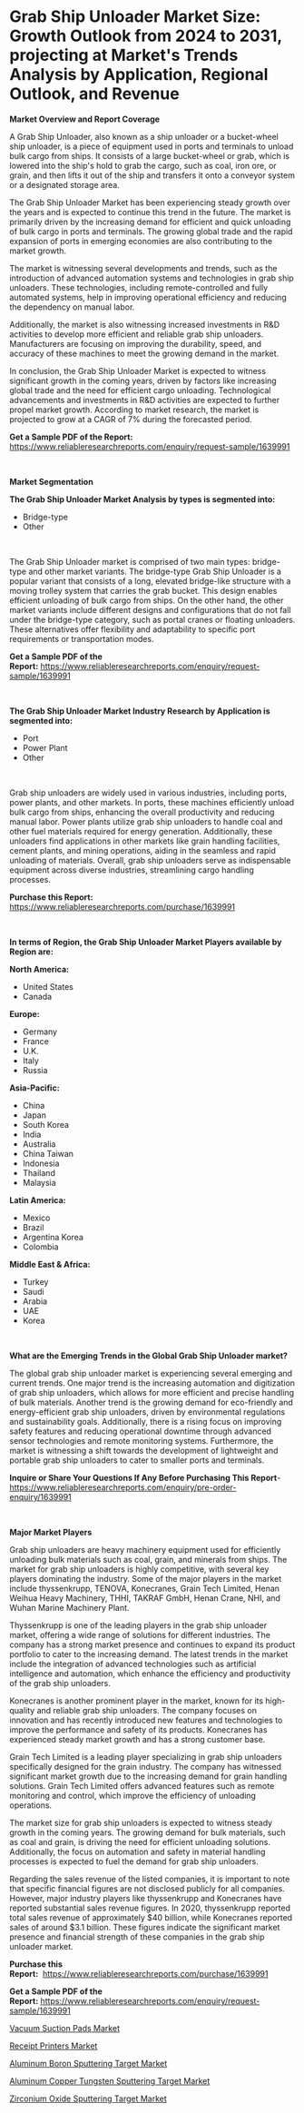 <p><h1>Grab Ship Unloader Market Size: Growth Outlook from 2024 to 2031, projecting at Market's Trends Analysis by Application, Regional Outlook, and Revenue</h1></p><p><strong>Market Overview and Report Coverage</strong></p>
<p><p>A Grab Ship Unloader, also known as a ship unloader or a bucket-wheel ship unloader, is a piece of equipment used in ports and terminals to unload bulk cargo from ships. It consists of a large bucket-wheel or grab, which is lowered into the ship's hold to grab the cargo, such as coal, iron ore, or grain, and then lifts it out of the ship and transfers it onto a conveyor system or a designated storage area.</p><p>The Grab Ship Unloader Market has been experiencing steady growth over the years and is expected to continue this trend in the future. The market is primarily driven by the increasing demand for efficient and quick unloading of bulk cargo in ports and terminals. The growing global trade and the rapid expansion of ports in emerging economies are also contributing to the market growth.</p><p>The market is witnessing several developments and trends, such as the introduction of advanced automation systems and technologies in grab ship unloaders. These technologies, including remote-controlled and fully automated systems, help in improving operational efficiency and reducing the dependency on manual labor.</p><p>Additionally, the market is also witnessing increased investments in R&D activities to develop more efficient and reliable grab ship unloaders. Manufacturers are focusing on improving the durability, speed, and accuracy of these machines to meet the growing demand in the market.</p><p>In conclusion, the Grab Ship Unloader Market is expected to witness significant growth in the coming years, driven by factors like increasing global trade and the need for efficient cargo unloading. Technological advancements and investments in R&D activities are expected to further propel market growth. According to market research, the market is projected to grow at a CAGR of 7% during the forecasted period.</p></p>
<p><strong>Get a Sample PDF of the Report:</strong> <a href="https://www.reliableresearchreports.com/enquiry/request-sample/1639991">https://www.reliableresearchreports.com/enquiry/request-sample/1639991</a></p>
<p>&nbsp;</p>
<p><strong>Market Segmentation</strong></p>
<p><strong>The Grab Ship Unloader Market Analysis by types is segmented into:</strong></p>
<p><ul><li>Bridge-type</li><li>Other</li></ul></p>
<p>&nbsp;</p>
<p><p>The Grab Ship Unloader market is comprised of two main types: bridge-type and other market variants. The bridge-type Grab Ship Unloader is a popular variant that consists of a long, elevated bridge-like structure with a moving trolley system that carries the grab bucket. This design enables efficient unloading of bulk cargo from ships. On the other hand, the other market variants include different designs and configurations that do not fall under the bridge-type category, such as portal cranes or floating unloaders. These alternatives offer flexibility and adaptability to specific port requirements or transportation modes.</p></p>
<p><strong>Get a Sample PDF of the Report:</strong>&nbsp;<a href="https://www.reliableresearchreports.com/enquiry/request-sample/1639991">https://www.reliableresearchreports.com/enquiry/request-sample/1639991</a></p>
<p>&nbsp;</p>
<p><strong>The Grab Ship Unloader Market Industry Research by Application is segmented into:</strong></p>
<p><ul><li>Port</li><li>Power Plant</li><li>Other</li></ul></p>
<p>&nbsp;</p>
<p><p>Grab ship unloaders are widely used in various industries, including ports, power plants, and other markets. In ports, these machines efficiently unload bulk cargo from ships, enhancing the overall productivity and reducing manual labor. Power plants utilize grab ship unloaders to handle coal and other fuel materials required for energy generation. Additionally, these unloaders find applications in other markets like grain handling facilities, cement plants, and mining operations, aiding in the seamless and rapid unloading of materials. Overall, grab ship unloaders serve as indispensable equipment across diverse industries, streamlining cargo handling processes.</p></p>
<p><strong>Purchase this Report:</strong>&nbsp; <a href="https://www.reliableresearchreports.com/purchase/1639991">https://www.reliableresearchreports.com/purchase/1639991</a></p>
<p>&nbsp;</p>
<p><strong>In terms of Region, the Grab Ship Unloader Market Players available by Region are:</strong></p>
<p>
    <p> <strong> North America: </strong>
        <ul>
            <li>United States</li>
            <li>Canada</li>
        </ul>
        </p> 
    <p> <strong> Europe: </strong>
        <ul>
            <li>Germany</li>
            <li>France</li>
            <li>U.K.</li>
            <li>Italy</li>
            <li>Russia</li>
        </ul>
        </p> 
    <p> <strong> Asia-Pacific: </strong>
        <ul>
            <li>China</li>
            <li>Japan</li>
            <li>South Korea</li>
            <li>India</li>
            <li>Australia</li>
            <li>China Taiwan</li>
            <li>Indonesia</li>
            <li>Thailand</li>
            <li>Malaysia</li>
        </ul>
        </p> 
    <p> <strong> Latin America: </strong>
        <ul>
            <li>Mexico</li>
            <li>Brazil</li>
            <li>Argentina Korea</li>
            <li>Colombia</li>
        </ul>
        </p> 
    <p> <strong> Middle East & Africa: </strong>
        <ul>
            <li>Turkey</li>
            <li>Saudi</li>
            <li>Arabia</li>
            <li>UAE</li>
            <li>Korea</li>
        </ul>
    </p>
    </p>
<p>&nbsp;</p>
<p><strong>What are the Emerging Trends in the Global Grab Ship Unloader market?</strong></p>
<p><p>The global grab ship unloader market is experiencing several emerging and current trends. One major trend is the increasing automation and digitization of grab ship unloaders, which allows for more efficient and precise handling of bulk materials. Another trend is the growing demand for eco-friendly and energy-efficient grab ship unloaders, driven by environmental regulations and sustainability goals. Additionally, there is a rising focus on improving safety features and reducing operational downtime through advanced sensor technologies and remote monitoring systems. Furthermore, the market is witnessing a shift towards the development of lightweight and portable grab ship unloaders to cater to smaller ports and terminals.</p></p>
<p><strong>Inquire or Share Your Questions If Any Before Purchasing This Report</strong>- <a href="https://www.reliableresearchreports.com/enquiry/pre-order-enquiry/1639991">https://www.reliableresearchreports.com/enquiry/pre-order-enquiry/1639991</a></p>
<p>&nbsp;</p>
<p><strong>Major Market Players</strong></p>
<p><p>Grab ship unloaders are heavy machinery equipment used for efficiently unloading bulk materials such as coal, grain, and minerals from ships. The market for grab ship unloaders is highly competitive, with several key players dominating the industry. Some of the major players in the market include thyssenkrupp, TENOVA, Konecranes, Grain Tech Limited, Henan Weihua Heavy Machinery, THHI, TAKRAF GmbH, Henan Crane, NHI, and Wuhan Marine Machinery Plant.</p><p>Thyssenkrupp is one of the leading players in the grab ship unloader market, offering a wide range of solutions for different industries. The company has a strong market presence and continues to expand its product portfolio to cater to the increasing demand. The latest trends in the market include the integration of advanced technologies such as artificial intelligence and automation, which enhance the efficiency and productivity of the grab ship unloaders.</p><p>Konecranes is another prominent player in the market, known for its high-quality and reliable grab ship unloaders. The company focuses on innovation and has recently introduced new features and technologies to improve the performance and safety of its products. Konecranes has experienced steady market growth and has a strong customer base.</p><p>Grain Tech Limited is a leading player specializing in grab ship unloaders specifically designed for the grain industry. The company has witnessed significant market growth due to the increasing demand for grain handling solutions. Grain Tech Limited offers advanced features such as remote monitoring and control, which improve the efficiency of unloading operations.</p><p>The market size for grab ship unloaders is expected to witness steady growth in the coming years. The growing demand for bulk materials, such as coal and grain, is driving the need for efficient unloading solutions. Additionally, the focus on automation and safety in material handling processes is expected to fuel the demand for grab ship unloaders.</p><p>Regarding the sales revenue of the listed companies, it is important to note that specific financial figures are not disclosed publicly for all companies. However, major industry players like thyssenkrupp and Konecranes have reported substantial sales revenue figures. In 2020, thyssenkrupp reported total sales revenue of approximately $40 billion, while Konecranes reported sales of around $3.1 billion. These figures indicate the significant market presence and financial strength of these companies in the grab ship unloader market.</p></p>
<p><strong>Purchase this Report:</strong>&nbsp;&nbsp;<a href="https://www.reliableresearchreports.com/purchase/1639991">https://www.reliableresearchreports.com/purchase/1639991</a></p>
<p></p>
<p><strong>Get a Sample PDF of the Report:</strong>&nbsp;<a href="https://www.reliableresearchreports.com/enquiry/request-sample/1639991">https://www.reliableresearchreports.com/enquiry/request-sample/1639991</a></p>
<p><p><a href="https://github.com/mharielmesa/Market-Research-Report-List-1/blob/main/vacuum-suction-pads-market.md">Vacuum Suction Pads Market</a></p><p><a href="https://github.com/guneycigdem35/Market-Research-Report-List-1/blob/main/receipt-printers-market.md">Receipt Printers Market</a></p><p><a href="https://medium.com/@darrensipes2023/aluminum-boron-sputtering-target-market-share-evolution-and-market-growth-trends-2023-2030-52089baa885a">Aluminum Boron Sputtering Target Market</a></p><p><a href="https://medium.com/@darrensipes2023/aluminum-copper-tungsten-sputtering-target-market-competitive-analysis-market-trends-and-forecast-56407d68df29">Aluminum Copper Tungsten Sputtering Target Market</a></p><p><a href="https://medium.com/@darrensipes2023/zirconium-oxide-sputtering-target-market-share-evolution-and-market-growth-trends-2023-2030-9a3ef420bd2a">Zirconium Oxide Sputtering Target Market</a></p></p>